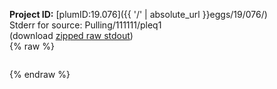 **Project ID:** [plumID:19.076]({{ '/' | absolute_url }}eggs/19/076/)  
Stderr for source:  Pulling/111111/pleq1   
(download [zipped raw stdout](pleq1.plumed_master.stdout.txt.zip))  
{% raw %}
<pre>
</pre>
{% endraw %}
